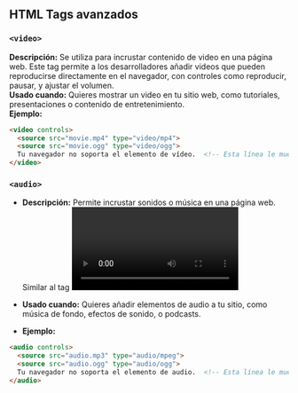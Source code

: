 ## HTML Tags avanzados

### `<video>`
**Descripción:** Se utiliza para incrustar contenido de video en una página web. Este tag permite a los desarrolladores añadir videos que pueden reproducirse directamente en el navegador, con controles como reproducir, pausar, y ajustar el volumen.  
**Usado cuando:** Quieres mostrar un video en tu sitio web, como tutoriales, presentaciones o contenido de entretenimiento.  
**Ejemplo:**  
```html
<video controls>
  <source src="movie.mp4" type="video/mp4">
  <source src="movie.ogg" type="video/ogg">
  Tu navegador no soporta el elemento de vídeo.  <!-- Esta línea le muestra un mensaje de error al usuario que usa un navegador antigüo sin soporte para HTML5 -->
</video>
```

### `<audio>`
* **Descripción:** Permite incrustar sonidos o música en una página web. Similar al tag <video>, pero específicamente para archivos de audio.

* **Usado cuando:** Quieres añadir elementos de audio a tu sitio, como música de fondo, efectos de sonido, o podcasts.

* **Ejemplo:**
```html
<audio controls>
  <source src="audio.mp3" type="audio/mpeg">
  <source src="audio.ogg" type="audio/ogg">
  Tu navegador no soporta el elemento de audio.  <!-- Esta línea le muestra un mensaje de error al usuario que usa un navegador antigüo sin soporte para HTML5 -->
</audio>
```

